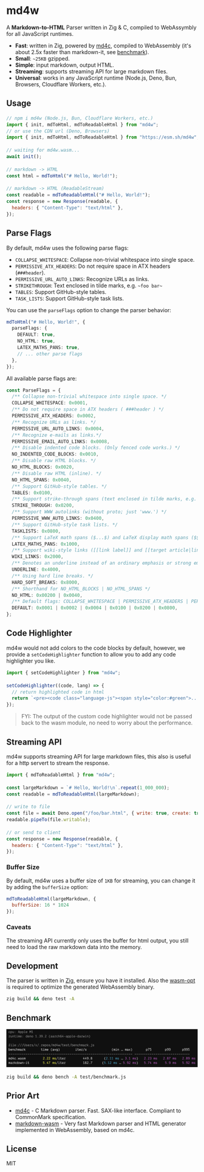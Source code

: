 # md4w

A **Markdown-to-HTML** Parser written in Zig & C, compiled to WebAssymbly for
all JavaScript runtimes.

- **Fast**: written in Zig, powered by [md4c](https://github.com/mity/md4c),
  compiled to WebAssembly (it's about 2.5x faster than markdown-it, see
  [benchmark](#benchmark)).
- **Small**: `~25KB` gzipped.
- **Simple**: input markdown, output HTML.
- **Streaming**: supports streaming API for large markdown files.
- **Universal**: works in any JavaScript runtime (Node.js, Deno, Bun, Browsers,
  Cloudflare Workers, etc.).

## Usage

```js
// npm i md4w (Node.js, Bun, Cloudflare Workers, etc.)
import { init, mdToHtml, mdToReadableHtml } from "md4w";
// or use the CDN url (Deno, Browsers)
import { init, mdToHtml, mdToReadableHtml } from "https://esm.sh/md4w";

// waiting for md4w.wasm...
await init();

// markdown -> HTML
const html = mdToHtml("# Hello, World!");

// markdown -> HTML (ReadableStream)
const readable = mdToReadableHtml("# Hello, World!");
const response = new Response(readable, {
  headers: { "Content-Type": "text/html" },
});
```

## Parse Flags

By default, md4w uses the following parse flags:

- `COLLAPSE_WHITESPACE`: Collapse non-trivial whitespace into single space.
- `PERMISSIVE_ATX_HEADERS`: Do not require space in ATX headers (`###header`).
- `PERMISSIVE_URL_AUTO_LINKS`: Recognize URLs as links.
- `STRIKETHROUGH`: Text enclosed in tilde marks, e.g. `~foo bar~`
- `TABLES`: Support GitHub-style tables.
- `TASK_LISTS`: Support GitHub-style task lists.

You can use the `parseFlags` option to change the parser behavior:

```ts
mdToHtml("# Hello, World!", {
  parseFlags: {
    DEFAULT: true,
    NO_HTML: true,
    LATEX_MATHS_PANS: true,
    // ... other parse flags
  },
});
```

All available parse flags are:

```ts
const ParseFlags = {
  /** Collapse non-trivial whitespace into single space. */
  COLLAPSE_WHITESPACE: 0x0001,
  /** Do not require space in ATX headers ( ###header ) */
  PERMISSIVE_ATX_HEADERS: 0x0002,
  /** Recognize URLs as links. */
  PERMISSIVE_URL_AUTO_LINKS: 0x0004,
  /** Recognize e-mails as links.*/
  PERMISSIVE_EMAIL_AUTO_LINKS: 0x0008,
  /** Disable indented code blocks. (Only fenced code works.) */
  NO_INDENTED_CODE_BLOCKS: 0x0010,
  /** Disable raw HTML blocks. */
  NO_HTML_BLOCKS: 0x0020,
  /** Disable raw HTML (inline). */
  NO_HTML_SPANS: 0x0040,
  /** Support GitHub-style tables. */
  TABLES: 0x0100,
  /** Support strike-through spans (text enclosed in tilde marks, e.g. ~foo bar~). */
  STRIKE_THROUGH: 0x0200,
  /** Support WWW autolinks (without proto; just 'www.') */
  PERMISSIVE_WWW_AUTO_LINKS: 0x0400,
  /** Support GitHub-style task lists. */
  TASKLISTS: 0x0800,
  /** Support LaTeX math spans ($...$) and LaTeX display math spans ($$...$$) are supported. (Note though that the HTML renderer outputs them verbatim in a custom tag <x-equation>.) */
  LATEX_MATHS_PANS: 0x1000,
  /** Support wiki-style links ([[link label]] and [[target article|link label]]) are supported. (Note that the HTML renderer outputs them in a custom tag <x-wikilink>.) */
  WIKI_LINKS: 0x2000,
  /** Denotes an underline instead of an ordinary emphasis or strong emphasis. */
  UNDERLINE: 0x4000,
  /** Using hard line breaks. */
  HARD_SOFT_BREAKS: 0x8000,
  /** Shorthand for NO_HTML_BLOCKS | NO_HTML_SPANS */
  NO_HTML: 0x00200 | 0x0040,
  /** Default flags: COLLAPSE_WHITESPACE | PERMISSIVE_ATX_HEADERS | PERMISSIVE_URL_AUTO_LINKS | STRIKETHROUGH | TABLES | TASK_LISTS */
  DEFAULT: 0x0001 | 0x0002 | 0x0004 | 0x0100 | 0x0200 | 0x0800,
};
```

## Code Highlighter

md4w would not add colors to the code blocks by default, however, we provide a
`setCodeHighlighter` function to allow you to add any code highlighter you like.

```js
import { setCodeHighlighter } from "md4w";

setCodeHighlighter((code, lang) => {
  // return highlighted code in html
  return `<pre><code class="language-js"><span style="color:#green">...<span></code></pre>`;
});
```

> FYI: The output of the custom code highlighter would not be passed back to the
> wasm module, no need to worry about the performance.

## Streaming API

md4w supports streaming API for large markdown files, this also is useful for a
http servert to stream the response.

```js
import { mdToReadableHtml } from "md4w";

const largeMarkdown = `# Hello, World!\n`.repeat(1_000_000);
const readable = mdToReadableHtml(largeMarkdown);

// write to file
const file = await Deno.open("/foo/bar.html", { write: true, create: true });
readable.pipeTo(file.writable);

// or send to client
const response = new Response(readable, {
  headers: { "Content-Type": "text/html" },
});
```

### Buffer Size

By default, md4w uses a buffer size of `1KB` for streaming, you can change it by adding the `bufferSize` option:

```js
mdToReadableHtml(largeMarkdown, {
  bufferSize: 16 * 1024
});
```

### Caveats

The streaming API currently only uses the buffer for html output, you still need to load the raw markdown data into the memory.

## Development

The parser is written in [Zig](https://ziglang.org/), ensure you have it
installed. Also the [wasm-opt](https://github.com/WebAssembly/binaryen) is
required to optimize the generated WebAssembly binary.

```bash
zig build && deno test -A
```

## Benchmark

![screenshot](./test/benchmark-screenshot.png)

```bash
zig build && deno bench -A test/benchmark.js
```

## Prior Art

- [md4c](https://github.com/mity/md4c) - C Markdown parser. Fast. SAX-like
  interface. Compliant to CommonMark specification.
- [markdown-wasm](https://github.com/rsms/markdown-wasm) - Very fast Markdown
  parser and HTML generator implemented in WebAssembly, based on md4c.

## License

MIT
